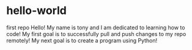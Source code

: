 # hello-world
first repo
Hello! My name is tony and I am dedicated to learning how to code! 
My first goal is to successfully pull and push changes to my repo remotely! 
My next goal is to create a program using Python!
